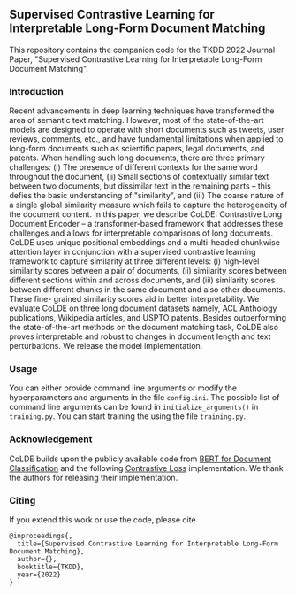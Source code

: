 ## Supervised Contrastive Learning for Interpretable Long-Form Document Matching

This repository contains the companion code for the TKDD 2022 Journal Paper, "Supervised Contrastive Learning for Interpretable Long-Form Document Matching".

### Introduction

Recent advancements in deep learning techniques have transformed the area of semantic text matching. However, most of the state-of-the-art models are designed to operate with short documents such as tweets, user reviews, comments, etc., and have fundamental limitations when applied to long-form documents such as scientific papers, legal documents, and patents. When handling such long documents, there are three primary challenges: (i) The presence of different contexts for the same word throughout the document, (ii) Small sections of contextually similar text between two documents, but dissimilar text in the remaining parts – this defies the basic understanding of "similarity", and (iii) The coarse nature of a single global similarity measure which fails to capture the heterogeneity of the document content. In this paper, we describe CoLDE: Contrastive Long Document Encoder – a transformer-based framework that addresses these challenges and allows for interpretable comparisons of long documents. CoLDE uses unique positional embeddings and a multi-headed chunkwise attention layer in conjunction with a supervised contrastive learning framework to capture similarity at three different levels: (i) high-level similarity scores between a pair of documents, (ii) similarity scores between different sections within and across documents, and (iii) similarity scores between different chunks in the same document and also other documents. These fine-
grained similarity scores aid in better interpretability. We evaluate CoLDE on three long document datasets namely, ACL Anthology publications, Wikipedia articles, and USPTO patents. Besides outperforming the state-of-the-art methods on the document matching task, CoLDE also proves interpretable and robust to changes in document length and text perturbations. We release the model implementation.

### Usage

You can either provide command line arguments or modify the hyperparameters and arguments in the file `config.ini`. The possible list of command line arguments can be found in `initialize_arguments()` in `training.py`. You can start training the using the file `training.py`.


### Acknowledgement

CoLDE builds upon the publicly available code from [BERT for Document Classification](https://github.com/AndriyMulyar/bert_document_classification) and the following [Contrastive Loss](https://github.com/tteepe/GaitGraph/blob/main/src/losses.py) implementation. We thank the authors for releasing their implementation.


### Citing

If you extend this work or use the code, please cite

```
@inproceedings{,
  title={Supervised Contrastive Learning for Interpretable Long-Form Document Matching},
  author={},
  booktitle={TKDD},
  year={2022}
}
```

